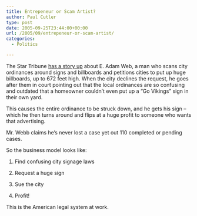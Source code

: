 ```yaml
---
title: Entrepeneur or Scam Artist?
author: Paul Cutler
type: post
date: 2005-09-25T23:44:00+00:00
url: /2005/09/entrepeneur-or-scam-artist/
categories:
  - Politics

---
```

The Star Tribune [has a story up][1] about E. Adam Web, a man who scans city ordinances around signs and billboards and petitions cities to put up huge billboards, up to 672 feet high. When the city declines the request, he goes after them in court pointing out that the local ordinances are so confusing and outdated that a homeowner couldn&#8217;t even put up a &#8220;Go Vikings&#8221; sign in their own yard.

This causes the entire ordinance to be struck down, and he gets his sign &#8211; which he then turns around and flips at a huge profit to someone who wants that advertising.

Mr. Webb claims he&#8217;s never lost a case yet out 110 completed or pending cases.

So the business model looks like:

1. Find confusing city signage laws
  
2. Request a huge sign
  
3. Sue the city
  
4. Profit!

This is the American legal system at work.

 [1]: http://www.startribune.com/stories/462/5633292.html